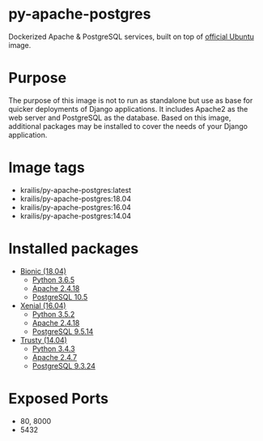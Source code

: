 # py-apache-postgres

Dockerized Apache & PostgreSQL services, built on top of [official Ubuntu](https://hub.docker.com/r/library/ubuntu/) image.

# Purpose
The purpose of this image is not to run as standalone but use as base for quicker deployments of Django applications. It includes Apache2 as the web server and PostgreSQL as the database. Based on this image, additional packages may be installed to cover the needs of your Django application.

# Image tags
* krailis/py-apache-postgres:latest
* krailis/py-apache-postgres:18.04
* krailis/py-apache-postgres:16.04
* krailis/py-apache-postgres:14.04

# Installed packages
* [Bionic (18.04)](https://hub.docker.com/r/library/ubuntu/tags/18.04/)
  * [Python 3.6.5](https://www.python.org/downloads/release/python-365/)
  * [Apache 2.4.18](https://httpd.apache.org/docs/2.4/)
  * [PostgreSQL 10.5](https://www.postgresql.org/docs/10/static/release-10-5.html)
* [Xenial (16.04)](https://hub.docker.com/r/library/ubuntu/tags/16.04/)
  * [Python 3.5.2](https://www.python.org/download/releases/3.5.2/)
  * [Apache 2.4.18](https://httpd.apache.org/docs/2.4/)
  * [PostgreSQL 9.5.14](https://www.postgresql.org/docs/9.5/static/release-9-5-14.html)
* [Trusty (14.04)](https://hub.docker.com/r/library/ubuntu/tags/14.04/)
  * [Python 3.4.3](https://www.python.org/download/releases/3.4.3/)
  * [Apache 2.4.7](https://httpd.apache.org/docs/2.4/)
  * [PostgreSQL 9.3.24](https://www.postgresql.org/docs/9.3/static/release-9-3-24.html)

# Exposed Ports
* 80, 8000
* 5432

